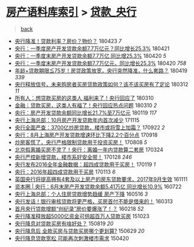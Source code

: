 [房产语料库索引](../../README.md)  > [贷款_央行](贷款_央行.md)
====
> [back](../README.md)

- [央行降准！贷款利率？房价？物价？](http://jkwz.applinzi.com/ittc/7094138400657638416.html#%E5%A4%AE%E8%A1%8C%E9%99%8D%E5%87%86%EF%BC%81%E8%B4%B7%E6%AC%BE%E5%88%A9%E7%8E%87%EF%BC%9F%E6%88%BF%E4%BB%B7%EF%BC%9F%E7%89%A9%E4%BB%B7%EF%BC%9F) 180423 *7* 
- [央行：一季度房产开发贷款余额7.7万亿元？同比增长25.3%](http://jkwz.applinzi.com/ittc/7094316137615721488.html#%E5%A4%AE%E8%A1%8C%EF%BC%9A%E4%B8%80%E5%AD%A3%E5%BA%A6%E6%88%BF%E4%BA%A7%E5%BC%80%E5%8F%91%E8%B4%B7%E6%AC%BE%E4%BD%99%E9%A2%9D7.7%E4%B8%87%E4%BA%BF%E5%85%83%EF%BC%9F%E5%90%8C%E6%AF%94%E5%A2%9E%E9%95%BF25.3%25) 180421  
- [央行：一季度末房产开发贷款余额7.7万亿 同比增25.3%](http://jkwz.applinzi.com/ittc/7094107105227441168.html#%E5%A4%AE%E8%A1%8C%EF%BC%9A%E4%B8%80%E5%AD%A3%E5%BA%A6%E6%9C%AB%E6%88%BF%E4%BA%A7%E5%BC%80%E5%8F%91%E8%B4%B7%E6%AC%BE%E4%BD%99%E9%A2%9D7.7%E4%B8%87%E4%BA%BF+%E5%90%8C%E6%AF%94%E5%A2%9E25.3%25) 180420 *5* 
- [央行：一季度末房产开发贷款余额7.7万亿元，同比增长25.3%](http://jkwz.applinzi.com/ittc/7094093028962862090.html#%E5%A4%AE%E8%A1%8C%EF%BC%9A%E4%B8%80%E5%AD%A3%E5%BA%A6%E6%9C%AB%E6%88%BF%E4%BA%A7%E5%BC%80%E5%8F%91%E8%B4%B7%E6%AC%BE%E4%BD%99%E9%A2%9D7.7%E4%B8%87%E4%BA%BF%E5%85%83%EF%BC%8C%E5%90%8C%E6%AF%94%E5%A2%9E%E9%95%BF25.3%25) 180420 *758* 
- [年龄+贷款期限≦75岁！房贷政策放宽，央行突然降准，什么套路？](http://jkwz.applinzi.com/ittc/7093696356021699600.html#%E5%B9%B4%E9%BE%84%2B%E8%B4%B7%E6%AC%BE%E6%9C%9F%E9%99%90%E2%89%A675%E5%B2%81%EF%BC%81%E6%88%BF%E8%B4%B7%E6%94%BF%E7%AD%96%E6%94%BE%E5%AE%BD%EF%BC%8C%E5%A4%AE%E8%A1%8C%E7%AA%81%E7%84%B6%E9%99%8D%E5%87%86%EF%BC%8C%E4%BB%80%E4%B9%88%E5%A5%97%E8%B7%AF%EF%BC%9F) 180419 *339* 
- [央行释放信号，未来购房者买房贷款政策如何？该不该买房有了定论](http://jkwz.applinzi.com/ittc/7079534956353422343.html#%E5%A4%AE%E8%A1%8C%E9%87%8A%E6%94%BE%E4%BF%A1%E5%8F%B7%EF%BC%8C%E6%9C%AA%E6%9D%A5%E8%B4%AD%E6%88%BF%E8%80%85%E4%B9%B0%E6%88%BF%E8%B4%B7%E6%AC%BE%E6%94%BF%E7%AD%96%E5%A6%82%E4%BD%95%EF%BC%9F%E8%AF%A5%E4%B8%8D%E8%AF%A5%E4%B9%B0%E6%88%BF%E6%9C%89%E4%BA%86%E5%AE%9A%E8%AE%BA) 180312 *11* 
- [所有人：想贷款买房的这类人 福利来了！央行回应了](http://jkwz.applinzi.com/ittc/7078853308678931463.html#%E6%89%80%E6%9C%89%E4%BA%BA%EF%BC%9A%E6%83%B3%E8%B4%B7%E6%AC%BE%E4%B9%B0%E6%88%BF%E7%9A%84%E8%BF%99%E7%B1%BB%E4%BA%BA+%E7%A6%8F%E5%88%A9%E6%9D%A5%E4%BA%86%EF%BC%81%E5%A4%AE%E8%A1%8C%E5%9B%9E%E5%BA%94%E4%BA%86) 180310  
- [金融｜贷款买房，这类人有福了！央行回应热点问题](http://jkwz.applinzi.com/ittc/7078661466070975494.html#%E9%87%91%E8%9E%8D%EF%BD%9C%E8%B4%B7%E6%AC%BE%E4%B9%B0%E6%88%BF%EF%BC%8C%E8%BF%99%E7%B1%BB%E4%BA%BA%E6%9C%89%E7%A6%8F%E4%BA%86%EF%BC%81%E5%A4%AE%E8%A1%8C%E5%9B%9E%E5%BA%94%E7%83%AD%E7%82%B9%E9%97%AE%E9%A2%98) 180310 *2* 
- [央行：房产开发贷款余额同比增长21.7%至7万亿元](http://jkwz.applinzi.com/ittc/7060309213593469969.html#%E5%A4%AE%E8%A1%8C%EF%BC%9A%E6%88%BF%E4%BA%A7%E5%BC%80%E5%8F%91%E8%B4%B7%E6%AC%BE%E4%BD%99%E9%A2%9D%E5%90%8C%E6%AF%94%E5%A2%9E%E9%95%BF21.7%25%E8%87%B37%E4%B8%87%E4%BA%BF%E5%85%83) 180119 *117* 
- [央行上海总部：10月房产开发贷款年内首次减少](http://jkwz.applinzi.com/ittc/7036243528689124369.html#%E5%A4%AE%E8%A1%8C%E4%B8%8A%E6%B5%B7%E6%80%BB%E9%83%A8%EF%BC%9A10%E6%9C%88%E6%88%BF%E4%BA%A7%E5%BC%80%E5%8F%91%E8%B4%B7%E6%AC%BE%E5%B9%B4%E5%86%85%E9%A6%96%E6%AC%A1%E5%87%8F%E5%B0%91) 171115  
- [央行全面严查：3700亿炒房贷款，楼市或将雪上加霜？](http://jkwz.applinzi.com/ittc/7016081625891472401.html#%E5%A4%AE%E8%A1%8C%E5%85%A8%E9%9D%A2%E4%B8%A5%E6%9F%A5%EF%BC%9A3700%E4%BA%BF%E7%82%92%E6%88%BF%E8%B4%B7%E6%AC%BE%EF%BC%8C%E6%A5%BC%E5%B8%82%E6%88%96%E5%B0%86%E9%9B%AA%E4%B8%8A%E5%8A%A0%E9%9C%9C%EF%BC%9F) 170922 *2* 
- [央行：8月上海房产开发贷款增速环比下降2.2个百分点](http://jkwz.applinzi.com/ittc/7014726961451238417.html#%E5%A4%AE%E8%A1%8C%EF%BC%9A8%E6%9C%88%E4%B8%8A%E6%B5%B7%E6%88%BF%E4%BA%A7%E5%BC%80%E5%8F%91%E8%B4%B7%E6%AC%BE%E5%A2%9E%E9%80%9F%E7%8E%AF%E6%AF%94%E4%B8%8B%E9%99%8D2.2%E4%B8%AA%E7%99%BE%E5%88%86%E7%82%B9) 170918  
- [炒房客慌了，央行严格限制贷款用于投资买房！](http://jkwz.applinzi.com/ittc/6999489429130183697.html#%E7%82%92%E6%88%BF%E5%AE%A2%E6%85%8C%E4%BA%86%EF%BC%8C%E5%A4%AE%E8%A1%8C%E4%B8%A5%E6%A0%BC%E9%99%90%E5%88%B6%E8%B4%B7%E6%AC%BE%E7%94%A8%E4%BA%8E%E6%8A%95%E8%B5%84%E4%B9%B0%E6%88%BF%EF%BC%81) 170808 *5* 
- [北京假离婚买房不灵了！央行：离婚一年内贷款算二套房](http://jkwz.applinzi.com/ittc/6948523357770351620.html#%E5%8C%97%E4%BA%AC%E5%81%87%E7%A6%BB%E5%A9%9A%E4%B9%B0%E6%88%BF%E4%B8%8D%E7%81%B5%E4%BA%86%EF%BC%81%E5%A4%AE%E8%A1%8C%EF%BC%9A%E7%A6%BB%E5%A9%9A%E4%B8%80%E5%B9%B4%E5%86%85%E8%B4%B7%E6%AC%BE%E7%AE%97%E4%BA%8C%E5%A5%97%E6%88%BF) 170324  
- [央行严控新增贷款，楼市系好安全带！](http://jkwz.applinzi.com/ittc/6928119423818007557.html#%E5%A4%AE%E8%A1%8C%E4%B8%A5%E6%8E%A7%E6%96%B0%E5%A2%9E%E8%B4%B7%E6%AC%BE%EF%BC%8C%E6%A5%BC%E5%B8%82%E7%B3%BB%E5%A5%BD%E5%AE%89%E5%85%A8%E5%B8%A6%EF%BC%81) 170128 *246* 
- [央行发布2016全年金融数据：超四成贷款用于买房！](http://jkwz.applinzi.com/ittc/6924778090437018629.html#%E5%A4%AE%E8%A1%8C%E5%8F%91%E5%B8%832016%E5%85%A8%E5%B9%B4%E9%87%91%E8%9E%8D%E6%95%B0%E6%8D%AE%EF%BC%9A%E8%B6%85%E5%9B%9B%E6%88%90%E8%B4%B7%E6%AC%BE%E7%94%A8%E4%BA%8E%E4%B9%B0%E6%88%BF%EF%BC%81) 170119 *1* 
- [央行：2016年超四成贷款用于买房](http://jkwz.applinzi.com/ittc/6922463365896340484.html#%E5%A4%AE%E8%A1%8C%EF%BC%9A2016%E5%B9%B4%E8%B6%85%E5%9B%9B%E6%88%90%E8%B4%B7%E6%AC%BE%E7%94%A8%E4%BA%8E%E4%B9%B0%E6%88%BF) 170113 *6* 
- [英国央行将提高拥有4套及以上房产的房东贷款要求，2017年9月生效](http://jkwz.applinzi.com/ittc/6899330709818180612.html#%E8%8B%B1%E5%9B%BD%E5%A4%AE%E8%A1%8C%E5%B0%86%E6%8F%90%E9%AB%98%E6%8B%A5%E6%9C%894%E5%A5%97%E5%8F%8A%E4%BB%A5%E4%B8%8A%E6%88%BF%E4%BA%A7%E7%9A%84%E6%88%BF%E4%B8%9C%E8%B4%B7%E6%AC%BE%E8%A6%81%E6%B1%82%EF%BC%8C2017%E5%B9%B49%E6%9C%88%E7%94%9F%E6%95%88) 161111  
- [资本圈 | 央行：6月末房产开发贷款余额5.41万亿 同比增长10.9%](http://jkwz.applinzi.com/ittc/6857464093832905732.html#%E8%B5%84%E6%9C%AC%E5%9C%88+%7C+%E5%A4%AE%E8%A1%8C%EF%BC%9A6%E6%9C%88%E6%9C%AB%E6%88%BF%E4%BA%A7%E5%BC%80%E5%8F%91%E8%B4%B7%E6%AC%BE%E4%BD%99%E9%A2%9D5.41%E4%B8%87%E4%BA%BF+%E5%90%8C%E6%AF%94%E5%A2%9E%E9%95%BF10.9%25) 160722  
- [央行上海总部：个人住房贷款增势趋缓 房产下降](http://jkwz.applinzi.com/ittc/6832859372472239109.html#%E5%A4%AE%E8%A1%8C%E4%B8%8A%E6%B5%B7%E6%80%BB%E9%83%A8%EF%BC%9A%E4%B8%AA%E4%BA%BA%E4%BD%8F%E6%88%BF%E8%B4%B7%E6%AC%BE%E5%A2%9E%E5%8A%BF%E8%B6%8B%E7%BC%93+%E6%88%BF%E4%BA%A7%E4%B8%8B%E9%99%8D) 160516 *3* 
- [央行发话！银行审核贷款将更严格，买房首付不能是借来的！](http://jkwz.applinzi.com/ittc/6809146187521197061.html#%E5%A4%AE%E8%A1%8C%E5%8F%91%E8%AF%9D%EF%BC%81%E9%93%B6%E8%A1%8C%E5%AE%A1%E6%A0%B8%E8%B4%B7%E6%AC%BE%E5%B0%86%E6%9B%B4%E4%B8%A5%E6%A0%BC%EF%BC%8C%E4%B9%B0%E6%88%BF%E9%A6%96%E4%BB%98%E4%B8%8D%E8%83%BD%E6%98%AF%E5%80%9F%E6%9D%A5%E7%9A%84%EF%BC%81) 160313  
- [首月央行贷款增额“创纪录”房价要爆涨了！？](http://jkwz.applinzi.com/ittc/6800123419110671364.html#%E9%A6%96%E6%9C%88%E5%A4%AE%E8%A1%8C%E8%B4%B7%E6%AC%BE%E5%A2%9E%E9%A2%9D%E2%80%9C%E5%88%9B%E7%BA%AA%E5%BD%95%E2%80%9D%E6%88%BF%E4%BB%B7%E8%A6%81%E7%88%86%E6%B6%A8%E4%BA%86%EF%BC%81%EF%BC%9F) 160218 *52* 
- [央行降准释放超5000亿资金可供超百万人贷款买房](http://jkwz.applinzi.com/ittc/6756458047866930181.html#%E5%A4%AE%E8%A1%8C%E9%99%8D%E5%87%86%E9%87%8A%E6%94%BE%E8%B6%855000%E4%BA%BF%E8%B5%84%E9%87%91%E5%8F%AF%E4%BE%9B%E8%B6%85%E7%99%BE%E4%B8%87%E4%BA%BA%E8%B4%B7%E6%AC%BE%E4%B9%B0%E6%88%BF) 151023  
- [央行降息对贷款买房有啥好处？](http://jkwz.applinzi.com/ittc/6732284047779480581.html#%E5%A4%AE%E8%A1%8C%E9%99%8D%E6%81%AF%E5%AF%B9%E8%B4%B7%E6%AC%BE%E4%B9%B0%E6%88%BF%E6%9C%89%E5%95%A5%E5%A5%BD%E5%A4%84%EF%BC%9F) 150819 *20* 
- [央行降息后 全款买房与贷款买房哪个更划算?](http://jkwz.applinzi.com/ittc/547650611425534967.html#%E5%A4%AE%E8%A1%8C%E9%99%8D%E6%81%AF%E5%90%8E+%E5%85%A8%E6%AC%BE%E4%B9%B0%E6%88%BF%E4%B8%8E%E8%B4%B7%E6%AC%BE%E4%B9%B0%E6%88%BF%E5%93%AA%E4%B8%AA%E6%9B%B4%E5%88%92%E7%AE%97%3F) 150629 *20* 
- [央行降息贷款宽松 可能再次刺激楼市需求](http://jkwz.applinzi.com/ittc/547650611405761859.html#%E5%A4%AE%E8%A1%8C%E9%99%8D%E6%81%AF%E8%B4%B7%E6%AC%BE%E5%AE%BD%E6%9D%BE+%E5%8F%AF%E8%83%BD%E5%86%8D%E6%AC%A1%E5%88%BA%E6%BF%80%E6%A5%BC%E5%B8%82%E9%9C%80%E6%B1%82) 150420  
